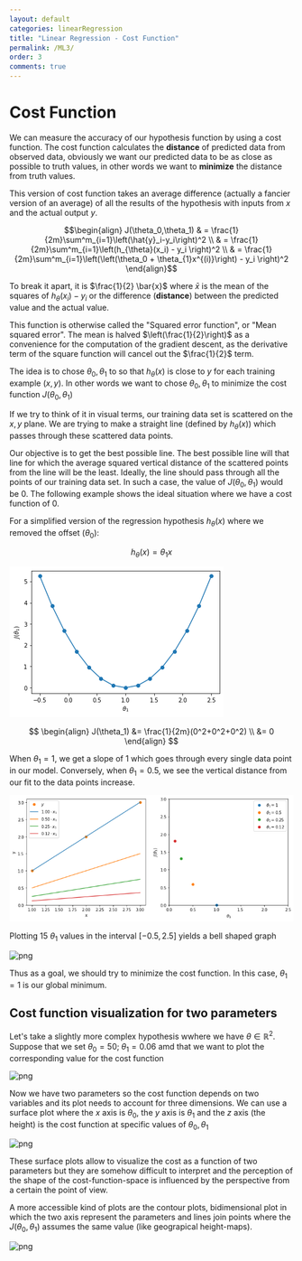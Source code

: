 ```yaml
---
layout: default
categories: linearRegression
title: "Linear Regression - Cost Function"
permalink: /ML3/
order: 3
comments: true
---
```


# Cost Function
We can measure the accuracy of our hypothesis function by using a cost function. The cost function calculates the **distance** of predicted data from observed data, obviously we want our predicted data to be as close as possible to truth values, in other words we want to **minimize** the distance from truth values.

This version of cost function takes an average difference (actually a fancier version of an average) of all the results of the hypothesis with inputs from $x$ and the actual output $y$.

$$\begin{align}
J(\theta_0,\theta_1) & = \frac{1}{2m}\sum^m_{i=1}\left(\hat{y}_i-y_i\right)^2 \\
& = \frac{1}{2m}\sum^m_{i=1}\left(h_{\theta}(x_i) - y_i \right)^2 \\
& = \frac{1}{2m}\sum^m_{i=1}\left(\left(\theta_0 + \theta_{1}x^{(i)}\right) - y_i \right)^2 
\end{align}$$

To break it apart, it is $\frac{1}{2} \bar{x}$ where $\bar{x}$ is the mean of the squares of $h_\theta (x_{i}) - y_{i}$ or the difference (**distance**) between the predicted value and the actual value.

This function is otherwise called the "Squared error function", or "Mean squared error". The mean is halved $\left(\frac{1}{2}\right)$ as a convenience for the computation of the gradient descent, as the derivative term of the square function will cancel out the $\frac{1}{2}$ term.

The idea is to chose $\theta_0, \theta_1$ to so that $h_\theta(x)$ is close to $y$ for each training example $(x,y)$. In other words we want to chose $\theta_0, \theta_1$ to minimize the cost function $J\left(\theta_0, \theta_1 \right)$

If we try to think of it in visual terms, our training data set is scattered on the $x,y$ plane. We are trying to make a straight line (defined by $h_\theta(x)$) which passes through these scattered data points. 

Our objective is to get the best possible line. The best possible line will that line for which the average squared vertical distance of the scattered points from the line will be the least. Ideally, the line should pass through all the points of our training data set. In such a case, the value of $J(\theta_0, \theta_1)$ would be 0. The following example shows the ideal situation where we have a cost function of 0. 

For a simplified version of the regression hypothesis $h_\theta(x)$ where we removed the offset ($\theta_0$):

$$h_\theta(x)=\theta_1x$$


    
![png](ML-3-CostFunction_files/ML-3-CostFunction_8_0.png)
    


$$
\begin{align}
J(\theta_1) &= \frac{1}{2m}(0^2+0^2+0^2) \\
&= 0
\end{align}
$$

When $\theta_1 = 1$, we get a slope of 1 which goes through every single data point in our model. Conversely, when $\theta_1 = 0.5$, we see the vertical distance from our fit to the data points increase. 


    
![png](ML-3-CostFunction_files/ML-3-CostFunction_11_0.png)
    


Plotting 15 $\theta_1$ values in the interval $[-0.5, 2.5]$ yields a bell shaped graph 


    
![png](ML-3-CostFunction_files/ML-3-CostFunction_13_0.png)
    


Thus as a goal, we should try to minimize the cost function. In this case, $\theta_1 = 1$ is our global minimum. 

## Cost function visualization for two parameters
Let's take a slightly more complex hypothesis wwhere we have $\theta \in \mathbb{R}^2$. Suppose that we set $\theta_0=50; \;\theta_1=0.06$ amd that we want to plot the corresponding value for the cost function


    
![png](ML-3-CostFunction_files/ML-3-CostFunction_15_0.png)
    


Now we have two parameters so the cost function depends on two variables and its plot needs to account for three dimensions. We can use a surface plot where the $x$ axis is $\theta_0$, the $y$ axis is $\theta_1$ and the $z$ axis (the height) is the cost function at specific values of $\theta_0, \theta_1$


    
![png](ML-3-CostFunction_files/ML-3-CostFunction_17_0.png)
    


These surface plots allow to visualize the cost as a function of two parameters but they are somehow difficult to interpret and the perception of the shape of the cost-function-space is influenced by the perspective from a certain the point of view.

A more accessible kind of plots are the contour plots, bidimensional plot in which the two axis represent the parameters and lines join points where the $J(\theta_0, \theta_1)$ assumes the same value (like geograpical height-maps).


    
![png](ML-3-CostFunction_files/ML-3-CostFunction_19_0.png)
    

